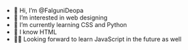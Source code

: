 - 👋 Hi, I’m @FalguniDeopa
- 👀 I’m interested in web designing 
- 🌱 I’m currently learning CSS and Python 
- 🧠 I know HTML 
- 👩‍💻 Looking forward to learn JavaScript in the future as well 

<!---
FalguniDeopa/FalguniDeopa is a ✨ special ✨ repository because its `README.md` (this file) appears on your GitHub profile.
You can click the Preview link to take a look at your changes.
--->
